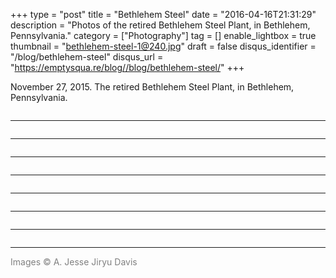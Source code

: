 +++
type = "post"
title = "Bethlehem Steel"
date = "2016-04-16T21:31:29"
description = "Photos of the retired Bethlehem Steel Plant, in Bethlehem, Pennsylvania."
category = ["Photography"]
tag = []
enable_lightbox = true
thumbnail = "bethlehem-steel-1@240.jpg"
draft = false
disqus_identifier = "/blog/bethlehem-steel"
disqus_url = "https://emptysqua.re/blog//blog/bethlehem-steel/"
+++

<p>November 27, 2015. The retired Bethlehem Steel Plant, in Bethlehem, Pennsylvania.</p>
<p><img alt="" src="bethlehem-steel-1.jpg" /></p>
<hr />
<p><img alt="" src="bethlehem-steel-2.jpg" /></p>
<hr />
<p><img alt="" src="bethlehem-steel-3.jpg" /></p>
<hr />
<p><img alt="" src="bethlehem-steel-4.jpg" /></p>
<hr />
<p><img alt="" src="bethlehem-steel-5.jpg" /></p>
<hr />
<p><img alt="" src="bethlehem-steel-6.jpg" /></p>
<hr />
<p><img alt="" src="bethlehem-steel-7.jpg" /></p>
<hr />
<p><img alt="" src="bethlehem-steel-8.jpg" /></p>
<hr />
<p><span style="color: gray">Images &copy; A. Jesse Jiryu Davis</span></p>
